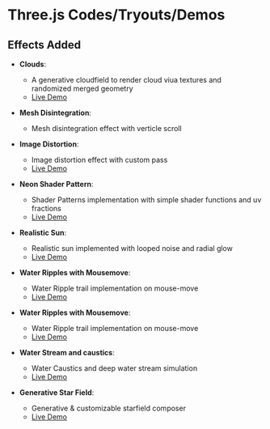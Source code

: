 # Three.js Codes/Tryouts/Demos

## Effects Added

- **Clouds**:
    - A generative cloudfield to render cloud viua textures and randomized merged geometry
    - [Live Demo](https://clouds-delta.vercel.app/)

- **Mesh Disintegration**: 
    - Mesh disintegration effect with verticle scroll

- **Image Distortion**: 
    - Image distortion effect with custom pass
    - [Live Demo](https://image-distortion-tau.vercel.app/)

- **Neon Shader Pattern**: 
    - Shader Patterns implementation with simple shader functions and uv fractions
    - [Live Demo](https://neon-shader-pattern.vercel.app/)

- **Realistic Sun**: 
    - Realistic sun implemented with looped noise and radial glow
    - [Live Demo](https://realistic-sun.vercel.app/)

- **Water Ripples with Mousemove**: 
    - Water Ripple trail implementation on mouse-move 
    - [Live Demo](https://water-ripples-cursor.vercel.app/)

- **Water Ripples with Mousemove**: 
    - Water Ripple trail implementation on mouse-move 
    - [Live Demo](https://water-ripples-cursor.vercel.app/)

- **Water Stream and caustics**: 
    - Water Caustics and deep water stream simulation  
    - [Live Demo](https://water-currents.vercel.app/)

- **Generative Star Field**: 
    - Generative & customizable starfield composer
    - [Live Demo](https://starfield-nine.vercel.app/)
